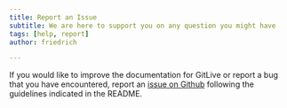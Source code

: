 ```yaml
---
title: Report an Issue
subtitle: We are here to support you on any question you might have
tags: [help, report]
author: friedrich

---
```


If you would like to improve the documentation for GitLive or report a bug that you have encountered, report an [issue on Github](https://github.com/GitLiveApp/GitLive/issues/new) following the guidelines indicated in the README.
